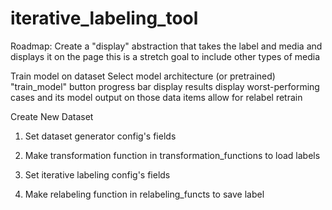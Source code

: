 # iterative_labeling_tool




Roadmap:
  Create a "display" abstraction that takes the label and media and displays it on the page
    this is a stretch goal to include other types of media

        

  Train model on dataset
    Select model architecture (or pretrained)
    "train_model" button
    progress bar
    display results
    display worst-performing cases and its model output on those data items
    allow for relabel
    retrain

  
Create New Dataset
1. Set dataset generator config's fields 
1. Make transformation function in transformation_functions to load labels

1. Set iterative labeling config's fields 
1. Make relabeling function  in relabeling_functs to save label 